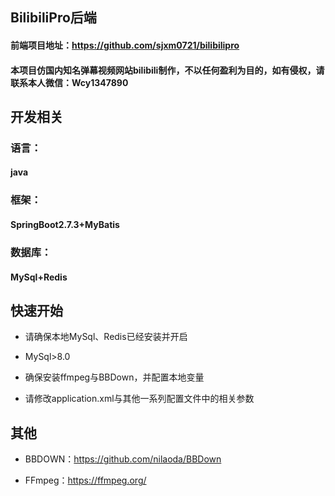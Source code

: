 ## BilibiliPro后端



#### 前端项目地址：https://github.com/sjxm0721/bilibilipro

#### **本项目仿国内知名弹幕视频网站bilibili制作，不以任何盈利为目的，如有侵权，请联系本人微信：Wcy1347890**



## 开发相关



### 语言：

#### java

### 框架：

#### SpringBoot2.7.3+MyBatis

### 数据库：

#### MySql+Redis



## 快速开始

* 请确保本地MySql、Redis已经安装并开启
* MySql>8.0
* 确保安装ffmpeg与BBDown，并配置本地变量

* 请修改application.xml与其他一系列配置文件中的相关参数



## 其他



* BBDOWN：https://github.com/nilaoda/BBDown

* FFmpeg：https://ffmpeg.org/

